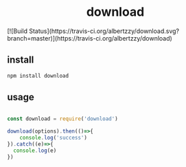 <h1 align="center">
    download
</h1>
[![Build Status](https://travis-ci.org/albertzzy/download.svg?branch=master)](https://travis-ci.org/albertzzy/download)

## install
```bash
npm install download

```

## usage 

```js

const download = require('download')

download(options).then(()=>{
    console.log('success')
}).catch((e)=>{
  console.log(e)
})

```

